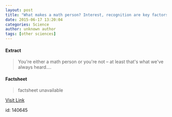 ```yaml
---
layout: post
title: "What makes a math person? Interest, recognition are key factors, researchers say"
date: 2015-06-17 13:20:04
categories: Science
author: unknown author
tags: [other sciences]
---
```



#### Extract
>You're either a math person or you're not – at least that's what we've always heard....

#### Factsheet
>factsheet unavailable

[Visit Link](http://phys.org/news353749712.html)

id:  140645


